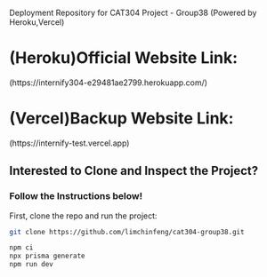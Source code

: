 <br/>
 Deployment Repository for CAT304 Project - Group38 (Powered by Heroku,Vercel)

<br/>
<h1>(Heroku)Official Website Link:</h1>
(https://internify304-e29481ae2799.herokuapp.com/)

<h1>(Vercel)Backup Website Link:</h1>
(https://internify-test.vercel.app)



## Interested to Clone and Inspect the Project?
### Follow the Instructions below!

First, clone the repo and run the project:

```bash
git clone https://github.com/limchinfeng/cat304-group38.git

npm ci 
npx prisma generate
npm run dev
```


